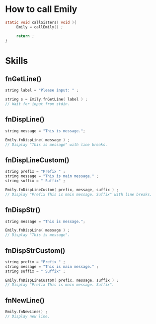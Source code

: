 # How to call Emily
```c
static void callSisters( void ){
     Emily = callEmily() ;

     return ;
}
```

# Skills
## fnGetLine()
```c
string label = "Please input: " ;

string s = Emily.fnGetLine( label ) ;
// Wait for input from stdin.
```

## fnDispLine()
```c
string message = "This is message.";

Emily.fnDispLine( message ) ;
// Display "This is message" with line breaks.
```

## fnDispLineCustom()
```c
string prefix = "Prefix " ;
string message = "This is main message." ;
string suffix = " Suffix" ;

Emily.fnDispLineCustom( prefix, message, suffix ) ;
// Display "Prefix This is main message. Suffix" with line breaks.
```

## fnDispStr()
```c
string message = "This is message.";

Emily.fnDispLine( message ) ;
// Display "This is message".
```

## fnDispStrCustom()
```c
string prefix = "Prefix " ;
string message = "This is main message." ;
string suffix = " Suffix" ;

Emily.fnDispLineCustom( prefix, message, suffix ) ;
// Display "Prefix This is main message. Suffix".
```

## fnNewLine()
```c
Emily.fnNewLine() ;
// Display new line.
```
